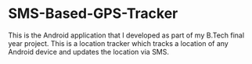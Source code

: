 # SMS-Based-GPS-Tracker
This is the Android application that I developed as part of my B.Tech final year project. This is a location tracker which tracks a location of any Android device and updates the location via SMS.
